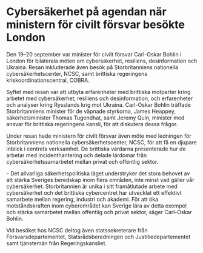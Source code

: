 # Cybersäkerhet på agendan när ministern för civilt försvar besökte London

Den 19–20 september var minister för civilt försvar Carl-Oskar Bohlin i London för bilaterala möten om cybersäkerhet, resiliens, desinformation och Ukraina. Resan inkluderade även besök på Storbritanniens nationella cybersäkerhetscenter, NCSC, samt brittiska regeringens kriskoordinationscentral, COBRA.

Syftet med resan var att utbyta erfarenheter med brittiska motparter kring arbetet med cybersäkerhet, resiliens och desinformation, och erfarenheter och analyser kring Rysslands krig mot Ukraina. Carl-Oskar Bohlin träffade Storbritanniens minister för de väpnade styrkorna, James Heappey, säkerhetsminister Thomas Tugendhat, samt Jeremy Quin, minister med ansvar för brittiska regeringens kansli, för att diskutera dessa frågor.

Under resan hade ministern för civilt försvar även möte med ledningen för Storbritanniens nationella cybersäkerhetscenter, NCSC, för att få en djupare inblick i centrets verksamhet. De brittiska värdarna presenterade hur de arbetar med incidenthantering och delade lärdomar från cybersäkerhetssamarbetet mellan privat och offentlig sektor.

– Det allvarliga säkerhetspolitiska läget understryker det stora behovet av att stärka Sveriges beredskap inom flera områden, inte minst vad gäller vår cybersäkerhet. Storbritannien är unika i sitt framåtlutade arbete med cybersäkerhet och det brittiska cybercentret har utvecklat ett effektivt samarbete mellan regering, industri och akademi. För att öka motståndskraften inom cyberområdet kan Sverige lära av detta exempel och stärka samarbetet mellan offentlig och privat sektor, säger Carl-Oskar Bohlin.

Vid besöket hos NCSC deltog även statssekreterare från Försvarsdepartementet, Statsrådsberedningen och Justitiedepartementet samt tjänstemän från Regeringskansliet.
